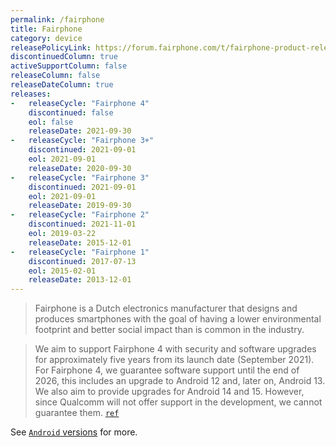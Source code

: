 ```yaml
---
permalink: /fairphone
title: Fairphone
category: device
releasePolicyLink: https://forum.fairphone.com/t/fairphone-product-release-cycle/52652
discontinuedColumn: true
activeSupportColumn: false
releaseColumn: false
releaseDateColumn: true
releases:
-   releaseCycle: "Fairphone 4"
    discontinued: false
    eol: false
    releaseDate: 2021-09-30
-   releaseCycle: "Fairphone 3+"
    discontinued: 2021-09-01
    eol: 2021-09-01
    releaseDate: 2020-09-30
-   releaseCycle: "Fairphone 3"
    discontinued: 2021-09-01
    eol: 2021-09-01
    releaseDate: 2019-09-30
-   releaseCycle: "Fairphone 2"
    discontinued: 2021-11-01
    eol: 2019-03-22
    releaseDate: 2015-12-01
-   releaseCycle: "Fairphone 1"
    discontinued: 2017-07-13
    eol: 2015-02-01
    releaseDate: 2013-12-01
---
```


> Fairphone is a Dutch electronics manufacturer that designs and produces smartphones with the goal of having a lower environmental footprint and better social impact than is common in the industry.

> We aim to support Fairphone 4 with security and software upgrades for approximately five years from its launch
> date (September 2021).
> For Fairphone 4, we guarantee software support until the end of 2026, this includes an upgrade to Android 12 and, later on, Android 13.
> We also aim to provide upgrades for Android 14 and 15. However, since Qualcomm will not offer support in the development, we cannot guarantee them.
[`ref`](https://support.fairphone.com/hc/en-us/articles/4405858006545-FP4-Fairphone-OS-Android-11-)

See [`Android` versions](https://endoflife.date/android) for more.
